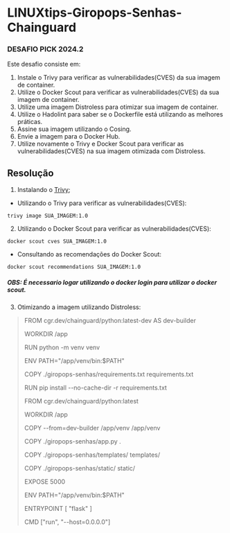 # LINUXtips-Giropops-Senhas-Chainguard

### **DESAFIO PICK 2024.2**

Este desafio consiste em:

1. Instale o Trivy para verificar as vulnerabilidades(CVES) da sua imagem de container. 
2. Utilize o Docker Scout para verificar as vulnerabilidades(CVES) da sua imagem de container.
3. Utilize uma imagem Distroless para otimizar sua imagem de container.
4. Utilize o Hadolint para saber se o Dockerfile está utilizando as melhores práticas. 
5. Assine sua imagem utilizando o Cosing.
6. Envie a imagem para o Docker Hub.
7. Utilize novamente o Trivy e Docker Scout para verificar as vulnerabilidades(CVES) na sua imagem otimizada com Distroless.

## Resolução

1. Instalando o [Trivy](https://aquasecurity.github.io/trivy/v0.56/getting-started/installation/);
- Utilizando o Trivy para verificar as vulnerabilidades(CVES):
```
trivy image SUA_IMAGEM:1.0
```
2. Utilizando o Docker Scout para verificar as vulnerabilidades(CVES):
```
docker scout cves SUA_IMAGEM:1.0
```
- Consultando as recomendações do Docker Scout:
```
docker scout recommendations SUA_IMAGEM:1.0
```
##### OBS: É necessario logar utilizando o docker login para utilizar o docker scout.
3. Otimizando a imagem utilizando Distroless:
>FROM cgr.dev/chainguard/python:latest-dev AS dev-builder
>
>WORKDIR /app
>
>RUN python -m venv venv
>
>ENV PATH="/app/venv/bin:$PATH"
>
>COPY ./giropops-senhas/requirements.txt requirements.txt
>
>RUN pip install --no-cache-dir -r requirements.txt
>
>FROM cgr.dev/chainguard/python:latest
>
>WORKDIR /app
>
>COPY --from=dev-builder /app/venv /app/venv
>
>COPY ./giropops-senhas/app.py . 
>
>COPY ./giropops-senhas/templates/ templates/
>
>COPY ./giropops-senhas/static/ static/
>
>EXPOSE 5000
>
>ENV PATH="/app/venv/bin:$PATH"
>
>ENTRYPOINT [ "flask" ]
>
>CMD ["run", "--host=0.0.0.0"]
